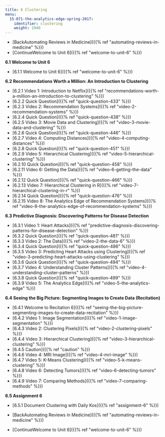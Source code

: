 ```yaml
---
title: 6 Clustering
menu:
  15-071-the-analytics-edge-spring-2017:
    identifier: clustering
    weight: 1940
---
```

*   [BackAutomating Reviews in Medicine]({{% ref "automating-reviews-in-medicine" %}})
*   [ContinueWelcome to Unit 6]({{% ref "welcome-to-unit-6" %}})

**6.1 Welcome to Unit 6**

*   [6.1.1 Welcome to Unit 6]({{% ref "welcome-to-unit-6" %}})

**6.2 Recommendations Worth a Million: An Introduction to Clustering**

*   [6.2.1 Video 1: Introduction to Netflix]({{% ref "recommendations-worth-a-million-an-introduction-to-clustering" %}})
*   [6.2.2 Quick Question]({{% ref "quick-question-433" %}})
*   [6.2.3 Video 2: Recommendation Systems]({{% ref "video-2-recommendation-systems" %}})
*   [6.2.4 Quick Question]({{% ref "quick-question-438" %}})
*   [6.2.5 Video 3: Movie Data and Clustering]({{% ref "video-3-movie-data-and-clustering" %}})
*   [6.2.6 Quick Question]({{% ref "quick-question-446" %}})
*   [6.2.7 Video 4: Computing Distances]({{% ref "video-4-computing-distances" %}})
*   [6.2.8 Quick Question]({{% ref "quick-question-451" %}})
*   [6.2.9 Video 5: Hierarchical Clustering]({{% ref "video-5-hierarchical-clustering" %}})
*   [6.2.10 Quick Question]({{% ref "quick-question-458" %}})
*   [6.2.11 Video 6: Getting the Data]({{% ref "video-6-getting-the-data" %}})
*   [6.2.12 Quick Question]({{% ref "quick-question-466" %}})
*   [6.2.13 Video 7: Hierarchical Clustering in R]({{% ref "video-7-hierarchical-clustering-in-r" %}})
*   [6.2.14 Quick Question]({{% ref "quick-question-476" %}})
*   [6.2.15 Video 8: The Analytics Edge of Recommendation Systems]({{% ref "video-8-the-analytics-edge-of-recommendation-systems" %}})

**6.3 Predictive Diagnosis: Discovering Patterns for Disease Detection**

*   [6.3.1 Video 1: Heart Attacks]({{% ref "predictive-diagnosis-discovering-patterns-for-disease-detection" %}})
*   [6.3.2 Quick Question]({{% ref "quick-question-481" %}})
*   [6.3.3 Video 2: The Data]({{% ref "video-2-the-data-6" %}})
*   [6.3.4 Quick Question]({{% ref "quick-question-486" %}})
*   [6.3.5 Video 3: Predicting Heart Attacks using Clustering]({{% ref "video-3-predicting-heart-attacks-using-clustering" %}})
*   [6.3.6 Quick Question]({{% ref "quick-question-494" %}})
*   [6.3.7 Video 4: Understanding Cluster Patterns]({{% ref "video-4-understanding-cluster-patterns" %}})
*   [6.3.8 Quick Question]({{% ref "quick-question-499" %}})
*   [6.3.9 Video 5: The Analytics Edge]({{% ref "video-5-the-analytics-edge" %}})

**6.4 Seeing the Big Picture: Segmenting Images to Create Data (Recitation)**

*   [6.4.1 Welcome to Recitation 6]({{% ref "seeing-the-big-picture-segmenting-images-to-create-data-recitation" %}})
*   [6.4.2 Video 1: Image Segmentation]({{% ref "video-1-image-segmentation" %}})
*   [6.4.3 Video 2: Clustering Pixels]({{% ref "video-2-clustering-pixels" %}})
*   [6.4.4 Video 3: Hierarchical Clustering]({{% ref "video-3-hierarchical-clustering" %}})
*   [6.4.5 Caution]({{% ref "caution" %}})
*   [6.4.6 Video 4: MRI Image]({{% ref "video-4-mri-image" %}})
*   [6.4.7 Video 5: K-Means Clustering]({{% ref "video-5-k-means-clustering" %}})
*   [6.4.8 Video 6: Detecting Tumors]({{% ref "video-6-detecting-tumors" %}})
*   [6.4.9 Video 7: Comparing Methods]({{% ref "video-7-comparing-methods" %}})

**6.5 Assignment 6**

*   [6.5.1 Document Clustering with Daily Kos]({{% ref "assignment-6" %}})

*   [BackAutomating Reviews in Medicine]({{% ref "automating-reviews-in-medicine" %}})
*   [ContinueWelcome to Unit 6]({{% ref "welcome-to-unit-6" %}})